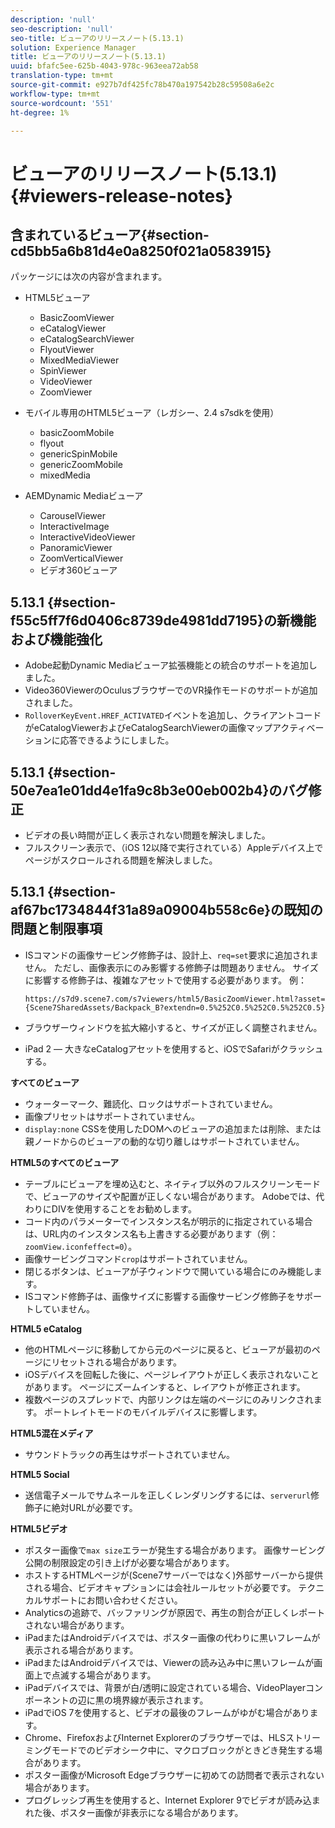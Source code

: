```yaml
---
description: 'null'
seo-description: 'null'
seo-title: ビューアのリリースノート(5.13.1)
solution: Experience Manager
title: ビューアのリリースノート(5.13.1)
uuid: bfafc5ee-625b-4043-978c-963eea72ab58
translation-type: tm+mt
source-git-commit: e927b7df425fc78b470a197542b28c59508a6e2c
workflow-type: tm+mt
source-wordcount: '551'
ht-degree: 1%

---
```



# ビューアのリリースノート(5.13.1){#viewers-release-notes}

## 含まれているビューア{#section-cd5bb5a6b81d4e0a8250f021a0583915}

パッケージには次の内容が含まれます。

* HTML5ビューア

   * BasicZoomViewer
   * eCatalogViewer
   * eCatalogSearchViewer
   * FlyoutViewer
   * MixedMediaViewer
   * SpinViewer
   * VideoViewer
   * ZoomViewer

* モバイル専用のHTML5ビューア（レガシー、2.4 s7sdkを使用）

   * basicZoomMobile
   * flyout
   * genericSpinMobile
   * genericZoomMobile
   * mixedMedia

* AEMDynamic Mediaビューア

   * CarouselViewer
   * InteractiveImage
   * InteractiveVideoViewer
   * PanoramicViewer
   * ZoomVerticalViewer
   * ビデオ360ビューア

## 5.13.1 {#section-f55c5ff7f6d0406c8739de4981dd7195}の新機能および機能強化

* Adobe起動Dynamic Mediaビューア拡張機能との統合のサポートを追加しました。
* Video360ViewerのOculusブラウザーでのVR操作モードのサポートが追加されました。
* `RolloverKeyEvent.HREF_ACTIVATED`イベントを追加し、クライアントコードがeCatalogViewerおよびeCatalogSearchViewerの画像マップアクティベーションに応答できるようにしました。

## 5.13.1 {#section-50e7ea1e01dd4e1fa9c8b3e00eb002b4}のバグ修正

* ビデオの長い時間が正しく表示されない問題を解決しました。
* フルスクリーン表示で、（iOS 12以降で実行されている）Appleデバイス上でページがスクロールされる問題を解決しました。

## 5.13.1 {#section-af67bc1734844f31a89a09004b558c6e}の既知の問題と制限事項

* ISコマンドの画像サービング修飾子は、設計上、`req=set`要求に追加されません。 ただし、画像表示にのみ影響する修飾子は問題ありません。 サイズに影響する修飾子は、複雑なアセットで使用する必要があります。 例：

   `https://s7d9.scene7.com/s7viewers/html5/BasicZoomViewer.html?asset= {Scene7SharedAssets/Backpack_B?extendn=0.5%252C0.5%252C0.5%252C0.5}`

* ブラウザーウィンドウを拡大縮小すると、サイズが正しく調整されません。
* iPad 2 — 大きなeCatalogアセットを使用すると、iOSでSafariがクラッシュする。

**すべてのビューア**

* ウォーターマーク、難読化、ロックはサポートされていません。
* 画像プリセットはサポートされていません。
* `display:none` CSSを使用したDOMへのビューアの追加または削除、または親ノードからのビューアの動的な切り離しはサポートされていません。

**HTML5のすべてのビューア**

* テーブルにビューアを埋め込むと、ネイティブ以外のフルスクリーンモードで、ビューアのサイズや配置が正しくない場合があります。 Adobeでは、代わりにDIVを使用することをお勧めします。
* コード内のパラメーターでインスタンス名が明示的に指定されている場合は、URL内のインスタンス名も上書きする必要があります（例：`zoomView.iconfeffect=0`）。
* 画像サービングコマンド`crop`はサポートされていません。
* 閉じるボタンは、ビューアが子ウィンドウで開いている場合にのみ機能します。
* ISコマンド修飾子は、画像サイズに影響する画像サービング修飾子をサポートしていません。

**HTML5 eCatalog**

* 他のHTMLページに移動してから元のページに戻ると、ビューアが最初のページにリセットされる場合があります。
* iOSデバイスを回転した後に、ページレイアウトが正しく表示されないことがあります。 ページにズームインすると、レイアウトが修正されます。
* 複数ページのスプレッドで、内部リンクは左端のページにのみリンクされます。 ポートレイトモードのモバイルデバイスに影響します。

**HTML5混在メディア**

* サウンドトラックの再生はサポートされていません。

**HTML5 Social**

* 送信電子メールでサムネールを正しくレンダリングするには、`serverurl`修飾子に絶対URLが必要です。

**HTML5ビデオ**

* ポスター画像で`max size`エラーが発生する場合があります。 画像サービング公開の制限設定の引き上げが必要な場合があります。
* ホストするHTMLページが(Scene7サーバーではなく)外部サーバーから提供される場合、ビデオキャプションには会社ルールセットが必要です。 テクニカルサポートにお問い合わせください。
* Analyticsの追跡で、バッファリングが原因で、再生の割合が正しくレポートされない場合があります。
* iPadまたはAndroidデバイスでは、ポスター画像の代わりに黒いフレームが表示される場合があります。
* iPadまたはAndroidデバイスでは、Viewerの読み込み中に黒いフレームが画面上で点滅する場合があります。
* iPadデバイスでは、背景が白/透明に設定されている場合、VideoPlayerコンポーネントの辺に黒の境界線が表示されます。
* iPadでiOS 7を使用すると、ビデオの最後のフレームがゆがむ場合があります。
* Chrome、FirefoxおよびInternet Explorerのブラウザーでは、HLSストリーミングモードでのビデオシーク中に、マクロブロックがときどき発生する場合があります。
* ポスター画像がMicrosoft Edgeブラウザーに初めての訪問者で表示されない場合があります。
* プログレッシブ再生を使用すると、Internet Explorer 9でビデオが読み込まれた後、ポスター画像が非表示になる場合があります。

